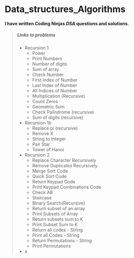 # Data_structures_Algorithms

#### I have written **Coding Ninjas** ***DSA*** questions and solutions.

> ##### Links to problems
> - Recursion 1
>     - Power
>     - Print Numbers
>     - Number of digits
>     - Sum of array
>     - Check Number
>     - First Index of Number
>     - Last Index of Number
>     - All Indices of Number
>     - Multiplication (Recursive)
>     - Count Zeros
>     - Geometric Sum
>     - Check Palindrome (recursive)
>     - Sum of digits (recursive)
> - Recursion 1b
>     - Replace pi (recursive)
>     - Remove X
>     - String to Integer
>     - Pair Star
>     - Tower of Hanoi
> - Recursion 2
>     - Replace Character Recursively
>     - Remove Duplicates Recursively
>     - Merge Sort Code
>     - Quick Sort Code
>     - Return Keypad Code
>     - Print Keypad Combinations Code
>     - Check AB
>     - Staircase
>     - Binary Search(Recursive)
>     - Return subset of an array
>     - Print Subsets of Array
>     - Return subsets sum to K
>     - Print Subset Sum to K
>     - Return all codes - String
>     - Print all Codes - String
>     - Return Permutations - String
>     - Print Permutations
> - a
